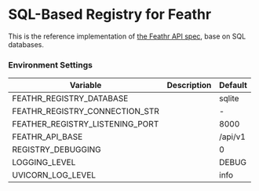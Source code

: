 # SQL-Based Registry for Feathr

This is the reference implementation of [the Feathr API spec](./api-spec.md), base on SQL databases.

### Environment Settings

| Variable                         | Description | Default     |
|----------------------------------|-------------|-------------|
| FEATHR_REGISTRY_DATABASE         |             | sqlite      |
| FEATHR_REGISTRY_CONNECTION_STR   |             | -           |
| FEATHER_REGISTRY_LISTENING_PORT  |             | 8000        |
| FEATHR_API_BASE                  |             | /api/v1     |
| REGISTRY_DEBUGGING               |             | 0           |
| LOGGING_LEVEL                    |             | DEBUG       |
| UVICORN_LOG_LEVEL                |             | info        | 
